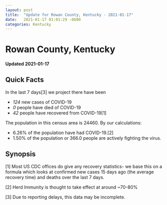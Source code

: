 ```yaml
---
layout: post
title:  "Update for Rowan County, Kentucky - 2021-01-17"
date:   2021-01-17 01:01:29 -0600
categories: Kentucky
---
```


# Rowan County, Kentucky
#### Updated 2021-01-17

## Quick Facts

In the last 7 days[3] we project there have been
- *124* new cases of COVID-19
- *0* people have died of COVID-19
- *42* people have recovered from COVID-19[1]

The population in this census area is 24460. By our calculations:
- 6.26% of the population have had COVID-19.[2]
- 1.50% of the population or 366.0 people are actively fighting the virus.

## Synopsis




[1] Most US CDC offices do give any recovery statistics- we base this on a formula which looks at confirmed new cases
15 days ago (the average recovery time) and deaths over the last 7 days.

[2] Herd Immunity is thought to take effect at around ~70-80%

[3] Due to reporting delays, this data may be incomplete.
 
    